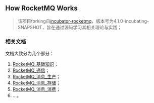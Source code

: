## How RocketMQ Works 

> 该项目forking自[incubator-rocketmq](https://github.com/apache/incubator-rocketmq)，版本号为4.1.0-incubating-SNAPSHOT，旨在通过源码学习其相关理论与实践；

### 相关文档

文档大致分为几个部分：

1. [RocketMQ_基础知识](share/01_RocketMQ_基础知识.md)；
2. [RocketMQ_通信](share/02_RocketMQ_通信.md)；
3. [RocketMQ\_消息_生产](share/03_RocketMQ_消息_生产.md)；
4. [RocketMQ\_消息_存储](share/04_RocketMQ_消息_存储.md)；
5. [RocketMQ\_消息_消费](share/05_RocketMQ_消息_消费.md)；
6. ...。
